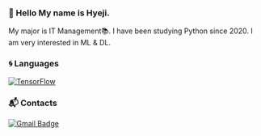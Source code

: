 ### 👋 Hello My name is Hyeji.

My major is IT Management📚. I have been studying Python since 2020. I am very interested in ML & DL.

### 🌀 Languages
[![TensorFlow](https://img.shields.io/badge/Tensorflow%20Developer%20Certificate-FF6F00?style=flat-square&logo=TensorFlow&logoColor=white&link=https://www.credential.net/30ccf988-326b-401e-9538-b3e44239b3f9)](https://www.credential.net/30ccf988-326b-401e-9538-b3e44239b3f9)

### 📬 Contacts
[![Gmail Badge](https://img.shields.io/badge/Gmail-d14836?style=flat-square&logo=Gmail&logoColor=white&link=mailto:moi.leehyeji@gmail.com)](mailto:moi.leehyeji@gmail.com)


